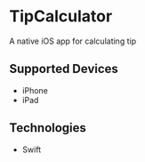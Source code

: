 # TipCalculator

A native iOS app for calculating tip

## Supported Devices
- iPhone
- iPad

## Technologies
- Swift
